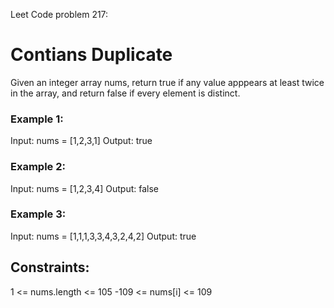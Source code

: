 Leet Code problem 217:

# Contians Duplicate

Given an integer array nums, return true if any value apppears at least twice in the array, and return false if every element is distinct.


### Example 1:
Input: nums = [1,2,3,1]
Output: true

### Example 2:
Input: nums = [1,2,3,4]
Output: false

### Example 3:
Input: nums = [1,1,1,3,3,4,3,2,4,2]
Output: true
 

## Constraints:
1 <= nums.length <= 105
-109 <= nums[i] <= 109